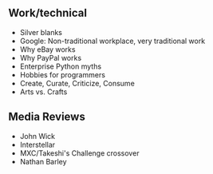 
## Work/technical

* Silver blanks
* Google: Non-traditional workplace, very traditional work
* Why eBay works
* Why PayPal works
* Enterprise Python myths
* Hobbies for programmers
* Create, Curate, Criticize, Consume
* Arts vs. Crafts

## Media Reviews

* John Wick
* Interstellar
* MXC/Takeshi's Challenge crossover
* Nathan Barley
